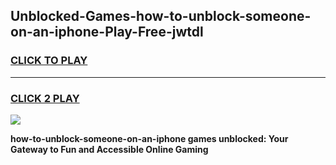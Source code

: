 
## Unblocked-Games-how-to-unblock-someone-on-an-iphone-Play-Free-jwtdl
<h3>
<a href="https://premium76.site?title=how-to-unblock-someone-on-an-iphone&ref=23A">CLICK TO PLAY</a></h3>
<hr>

<h3>
<a href="https://premium76.site?title=how-to-unblock-someone-on-an-iphone&ref=23A">CLICK 2 PLAY</a>
  
</h3>

<a href="https://premium76.site?title=how-to-unblock-someone-on-an-iphone&ref=23A"><img src="https://clearcache.store/games.png"></a>


**how-to-unblock-someone-on-an-iphone games unblocked: Your Gateway to Fun and Accessible Online Gaming**
